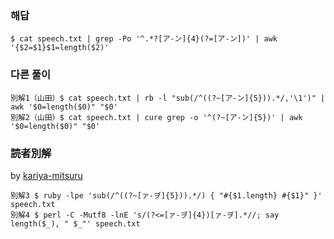 ### 해답

```
$ cat speech.txt | grep -Po '^.*?[ア-ン]{4}(?=[ア-ン])' | awk '{$2=$1}$1=length($2)'
```

### 다른 풀이

```
別解1（山田）$ cat speech.txt | rb -l "sub(/^((?~[ア-ン]{5})).*/,'\1')" | awk '$0=length($0)" "$0'
別解2（山田）$ cat speech.txt | cure grep -o '^(?~[ア-ン]{5})' | awk '$0=length($0)" "$0'
```

### 読者別解

by [kariya-mitsuru](https://github.com/kariya-mitsuru)

```
別解3 $ ruby -lpe 'sub(/^((?~[ァ-ヺ]{5})).*/) { "#{$1.length} #{$1}" }' speech.txt
別解4 $ perl -C -Mutf8 -lnE 's/(?<=[ァ-ヺ]{4})[ァ-ヺ].*//; say length($_), " $_"' speech.txt
```
